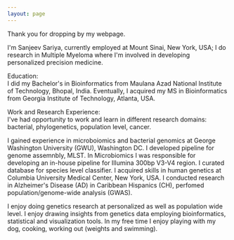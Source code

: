 ```yaml
---
layout: page
---
```


Thank you for dropping by my webpage.

I'm Sanjeev Sariya, currently employed at Mount Sinai, New York, USA; I do research in Multiple Myeloma where I'm involved in developing personalized precision medicine.

Education:  
I did my Bachelor's in Bioinformatics from Maulana Azad National Institute of Technology, Bhopal, India. Eventually, I acquired my MS in Bioinformatics from Georgia Institute of Technology, Atlanta, USA. 

Work and Research Experience:  
I've had opportunity to work and learn in different research domains: bacterial, phylogenetics, population level, cancer.    

I gained experience in microboiomics and bacterial genomics at George Washington University (GWU), Washington DC. I developed pipeline for genome assemnbly, MLST. In Microbiomics I was responsible for developing an in-house pipeline for Illumina 300bp V3-V4 region. I curated database for species level classifier.
I acquired skills in human genetics at Columbia University Medical Center, New York, USA. I conducted research in Alzheimer's Disease (AD) in Caribbean Hispanics (CH), perfomed population/genome-wide analysis (GWAS). 

I enjoy doing genetics research at personalized as well as population wide level. I enjoy drawing insights from genetics data employing bioinformatics, statistical and visualization tools.
In my free time I enjoy playing with my dog, cooking, working out (weights and swimming).  




